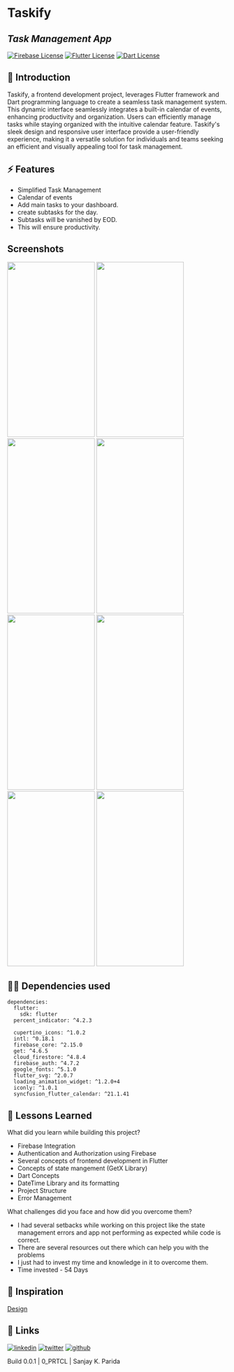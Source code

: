 
# Taskify
## _Task Management App_

[![Firebase License](https://img.shields.io/badge/firebase-ffca28?style=for-the-badge&logo=firebase&logoColor=black)](https://firebase.google.com/)
[![Flutter License](https://img.shields.io/badge/Flutter-02569B?style=for-the-badge&logo=flutter&logoColor=white)](https://flutter.dev/)
[![Dart License](https://img.shields.io/badge/Dart-0175C2?style=for-the-badge&logo=dart&logoColor=white)](https://dart.dev/)

## 💬 Introduction

Taskify, a frontend development project, leverages Flutter framework and Dart programming language to create a seamless task management system. This dynamic interface seamlessly integrates a built-in calendar of events, enhancing productivity and organization. Users can efficiently manage tasks while staying organized with the intuitive calendar feature. Taskify's sleek design and responsive user interface provide a user-friendly experience, making it a versatile solution for individuals and teams seeking an efficient and visually appealing tool for task management.

## ⚡️ Features
- Simplified Task Management
- Calendar of events
- Add main tasks to your dashboard.
- create subtasks for the day.
- Subtasks will be vanished by EOD.
- This will ensure productivity.

## Screenshots
  
  <img src="https://github.com/SanjayKParida/taskify/assets/64453988/6bcedd52-a288-4fed-ab91-0bc3c6601d53" height="400" width="200"> 
  <img src="https://github.com/SanjayKParida/taskify/assets/64453988/390ada4d-be2e-469e-8513-3b7ed93c155c" height="400" width="200">
  <img src="https://github.com/SanjayKParida/taskify/assets/64453988/165be707-1d94-401e-8945-e79c4436c378" height="400" width="200">
  <img src="https://github.com/SanjayKParida/taskify/assets/64453988/c5fe5d93-456d-412e-99c5-e92a41647f14" height="400" width="200">
  <img src="https://github.com/SanjayKParida/taskify/assets/64453988/fc05b87d-bea2-461e-b964-9235a941e212" height="400" width="200">
  <img src="https://github.com/SanjayKParida/taskify/assets/64453988/148c0da9-3e5c-4356-b018-e05c3edca950" height="400" width="200">
  <img src="https://github.com/SanjayKParida/taskify/assets/64453988/02d12b5b-fced-498b-82bf-8a6dd28d7b6b" height="400" width="200">
  <img src="https://github.com/SanjayKParida/taskify/assets/64453988/2680e909-4d50-4254-b2da-30168a1b6281" height="400" width="200">
   
## 👩‍💻 Dependencies used

```
dependencies:
  flutter:
    sdk: flutter
  percent_indicator: ^4.2.3

  cupertino_icons: ^1.0.2
  intl: ^0.18.1
  firebase_core: ^2.15.0
  get: ^4.6.5
  cloud_firestore: ^4.8.4
  firebase_auth: ^4.7.2
  google_fonts: ^5.1.0
  flutter_svg: ^2.0.7
  loading_animation_widget: ^1.2.0+4
  iconly: ^1.0.1
  syncfusion_flutter_calendar: ^21.1.41
```

## 🧠 Lessons Learned

What did you learn while building this project? 

- Firebase Integration
- Authentication and Authorization using Firebase
- Several concepts of frontend development in Flutter
- Concepts of state mangement (GetX Library)
- Dart Concepts
- DateTime Library and its formatting
- Project Structure
- Error Management

What challenges did you face and how did you overcome them?

- I had several setbacks while working on this project like the state management errors and app not performing as expected while code is correct.
- There are several resources out there which can help you with the problems
- I just had to invest my time and knowledge in it to overcome them.
- Time invested - 54 Days

## 🚀 Inspiration 

 [Design](https://tii.la/taskify)

## 🔗 Links

[![linkedin](https://img.shields.io/badge/linkedin-0A66C2?style=for-the-badge&logo=linkedin&logoColor=white)](https://www.linkedin.com/in/sanjay-kumar-parida/)
[![twitter](https://img.shields.io/badge/Instagram-E4405F?style=for-the-badge&logo=instagram&logoColor=white)](https://www.instagram.com/sanjayp.00/)
[![github](https://img.shields.io/badge/GitHub-100000?style=for-the-badge&logo=github&logoColor=white)](https://github.com/SanjayKParida)


Build 0.0.1 | 0_PRTCL | Sanjay K. Parida
